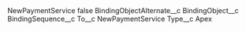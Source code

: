 <?xml version="1.0" encoding="UTF-8"?>
<CustomMetadata xmlns="http://soap.sforce.com/2006/04/metadata" xmlns:xsi="http://www.w3.org/2001/XMLSchema-instance" xmlns:xsd="http://www.w3.org/2001/XMLSchema">
    <label>NewPaymentService</label>
    <protected>false</protected>
    <values>
        <field>BindingObjectAlternate__c</field>
        <value xsi:nil="true"/>
    </values>
    <values>
        <field>BindingObject__c</field>
        <value xsi:nil="true"/>
    </values>
    <values>
        <field>BindingSequence__c</field>
        <value xsi:nil="true"/>
    </values>
    <values>
        <field>To__c</field>
        <value xsi:type="xsd:string">NewPaymentService</value>
    </values>
    <values>
        <field>Type__c</field>
        <value xsi:type="xsd:string">Apex</value>
    </values>
</CustomMetadata>
